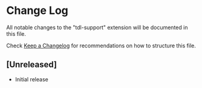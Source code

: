 # Change Log

All notable changes to the "tdl-support" extension will be documented in this file.

Check [Keep a Changelog](http://keepachangelog.com/) for recommendations on how to structure this file.

## [Unreleased]

- Initial release